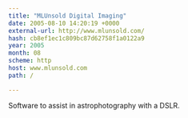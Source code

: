 ```yaml
---
title: "MLUnsold Digital Imaging"
date: 2005-08-10 14:20:19 +0000
external-url: http://www.mlunsold.com/
hash: cb8ef1ec1c809bc87d62758f1a0122a9
year: 2005
month: 08
scheme: http
host: www.mlunsold.com
path: /

---
```


Software to assist in astrophotography with a DSLR.
